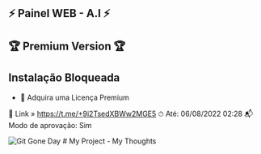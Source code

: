 ## ⚡ Painel WEB - A.I ⚡
## 🏆 Premium Version 🏆

## Instalação Bloqueada

* 📄 Adquira uma Licença Premium

🔗 Link » https://t.me/+9i2TsedXBWw2MGE5
⏱ Até: 06/08/2022 02:28
📬 Modo de aprovação: Sim

<img src="https://i.ibb.co/YD7Js0v/download.png)" alt="Git Gone Day"/>
# My Project - My Thoughts
